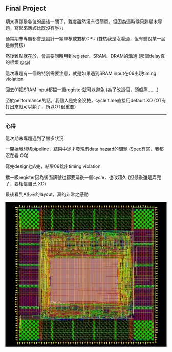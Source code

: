 ## Final Project

期末專題是各位的最後一關了，難度雖然沒有很簡單，但因為這時候只剩期末專題，寫起來應該比既沒有壓力 

通常期末專題都會是設計一顆單核或雙核CPU (雙核我是沒看過，但有聽說某一屆是做雙核)

然後難點就在於，會需要同時用到register、SRAM、DRAM的溝通 (那個delay真的很煩 @@)

這次專題有一個點特別需要注意，就是如果遇到SRAM input在06出現timing violation

回去01把SRAM input都擋一級register就可以避免 (為了改這個，頭超痛.......)

至於performance的話，我個人是完全沒捲，cycle time直接用default XD (OT有打出來就可以躺了，所以OT很重要)

------------------------------------------------------------------------------------

### **心得**

這次期末專題遇到了蠻多狀況

一開始我想切pipeline，結果中途才發現有data hazard的問題 (Spec有寫，我都沒在看 QQ)

寫完design也A完，結果06跳出timing violation

擋一級register因為後面訊號也都要延後一個cycle，也改超久 (但最後還是弄完了，要相信自己 XD)

最後看到A出來的layout，真的非常之感動








![image](https://github.com/NCTUTHEBEST/ICLAB_2023_FALL/blob/main/Final/CPU_layout.jpg)
